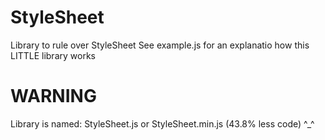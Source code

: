 # StyleSheet
Library to rule over StyleSheet
See example.js for an explanatio how this LITTLE library works
# WARNING
Library is named: StyleSheet.js or StyleSheet.min.js (43.8% less code) ^_^
